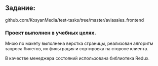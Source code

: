 ## Задание: 

github.com/KosyanMedia/test-tasks/tree/master/aviasales_frontend

### Проект  выполнен в учебных целях.

Мною по макету выполнена верстка страницы, реализован алгоритм запроса билетов, их 
фильтрация и сортировка на стороне клиента.

В качестве менеджера состояний использована библиотека Redux.


